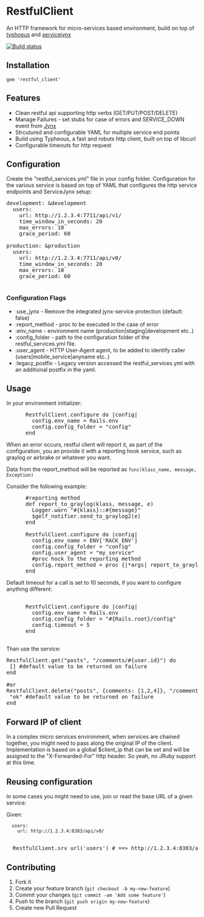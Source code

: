 # RestfulClient

An HTTP framework for micro-services based environment, build on top of [typhoeus](https://github.com/typhoeus/typhoeus) and [servicejynx](https://github.com/AvnerCohen/service-jynx)

[![Build status](https://travis-ci.org/AvnerCohen/restful-client.png)](https://travis-ci.org/AvnerCohen/restful-client)

## Installation

    gem 'restful_client'

## Features

* Clean restful api supporting http verbs (GET/PUT/POST/DELETE)
* Manage Failures -  set stubs for case of errors and SERVICE_DOWN event from [Jynx](https://github.com/AvnerCohen/service-jynx)
* Strcutured and configurable YAML for multiple service end points
* Build using Typheous, a fast and robuts http client, built on top of libcurl
* Configurable timeouts for http request

## Configuration

Create the "restful_services.yml" file in your config folder.
Configuration for the various service is based on top of YAML that configures the http service endpoints and ServiceJynx setup:

<pre>
development: &development
  users:
    url: http://1.2.3.4:7711/api/v1/
    time_window_in_seconds: 20
    max_errors: 10
    grace_period: 60    

production: &production
  users:
    url: http://1.2.3.4:7711/api/v0/
    time_window_in_seconds: 20
    max_errors: 10
    grace_period: 60    

</pre>

### Configuration Flags

* :use_jynx - Remove the integrated jynx-service protection (default: false)
* :report_method - proc to be executed in the case of error
* :env_name - environment name (production|staging|development etc..)
* :config_folder - path to the configuration folder of the restful_services.yml file.
* :user_agent - HTTP User-Agent agent, to be added to identify caller (users|mobile_service|anyname etc..)
* :legacy_postfix - Legacy version accessed the restful_services.yml with an additional postfix in the yaml.

## Usage

In your environment initializer:

<pre>
      RestfulClient.configure do |config|
        config.env_name = Rails.env
        config.config_folder = "config"
      end
</pre>

When an error occurs, restful client will report it, as part of the configuration, you an provide it with a reporting hook service, such as graylog or airbrake or whatever you want.

Data from the report_method will be reported as ```func(klass_name, message, Exception)```

Consider the following example:

<pre>
      #reporting method
      def report_to_graylog(klass, message, e)
        Logger.warn "#{klass}::#{message}"
        $gelf_notifier.send_to_graylog2(e)
      end

      RestfulClient.configure do |config|
        config.env_name = ENV['RACK_ENV']
        config.config_folder = "config"
        config.user_agent = "my_service"
        #proc hock to the reporting method
        config.report_method = proc {|*args| report_to_graylog(*args) }
      end
</pre>


Default timeout for a call is set to 10 seconds, if you want to configure anything different:
<pre>

      RestfulClient.configure do |config|
        config.env_name = Rails.env
        config.config_folder = "#{Rails.root}/config"
        config.timeout = 5
      end  

</pre>

Than use the service:

<pre>
RestfulClient.get("posts", "/comments/#{user.id}") do
 [] #default value to be returned on failure
end

#or
RestfulClient.delete("posts", {comments: [1,2,4]}, "/comments/#{some_id}") do
 "ok" #default value to be returned on failure
end
</pre>

## Forward IP of client
In a complex micro services environment, when services are chained together, you might need to pass along the original IP of the client.
Implementation is based on a global $client_ip that can be set and will be assigned to the "X-Forwarded-For" http header.
So yeah, no JRuby support at this time.


## Reusing configuration
In some cases you might need to use, join or read the base URL of a given service:


Given:

````
  users:
    url: http://1.2.3.4:8383/api/v0/
````
<pre>

  RestfulClient.srv_url('users') # ==> http://1.2.3.4:8383/api/v0/
</pre>

## Contributing

1. Fork it
2. Create your feature branch (`git checkout -b my-new-feature`)
3. Commit your changes (`git commit -am 'Add some feature'`)
4. Push to the branch (`git push origin my-new-feature`)
5. Create new Pull Request

